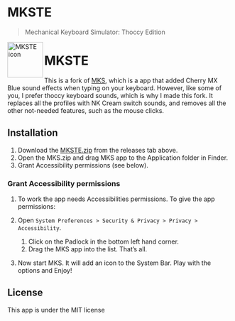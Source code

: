 # MKSTE 
> Mechanical Keyboard Simulator: Thoccy Edition  

<img align="left" width="80" height="80" src="https://github.com/MrKai77/MKSTE/blob/master/MKSTE/Assets.xcassets/AppIcon.appiconset/MKSTE-icon-1024.png" alt="MKSTE icon">

# MKSTE

This is a fork of [MKS](https://github.com/x0054/MKS), which is a app that added Cherry MX Blue sound effects when typing on your keyboard. However, like some of you, I prefer thoccy keyboard sounds, which is why I made this fork. It replaces all the profiles with NK Cream switch sounds, and removes all the other not-needed features, such as the mouse clicks.

## Installation

1. Download the [MKSTE.zip](https://github.com/MrKai77/MKS/releases/latest) from the releases tab above.
1. Open the MKS.zip and drag MKS app to the Application folder in Finder.
1. Grant Accessibility permissions (see below).

### Grant Accessibility permissions

1. To work the app needs Accessibilities permissions. To give the app permissions:
   
1. Open `System Preferences > Security & Privacy > Privacy > Accessibility`.
   1. Click on the Padlock in the bottom left hand corner.
   1. Drag the MKS app into the list. That’s all.
   
1. Now start MKS. It will add an icon to the System Bar. Play with the options and Enjoy!

## License

This app is under the MIT license
